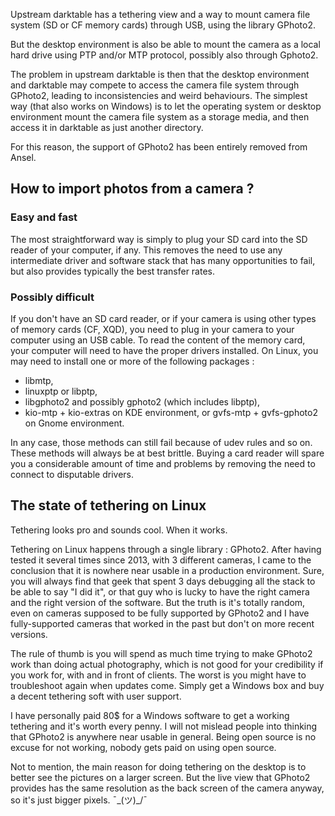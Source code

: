 Upstream darktable has a tethering view and a way to mount camera file system (SD or CF memory cards) through USB, using the library GPhoto2.

But the desktop environment is also be able to mount the camera as a local hard drive using PTP and/or MTP protocol, possibly also through Gphoto2.

The problem in upstream darktable is then that the desktop environment and darktable may compete to access the camera file system through GPhoto2, leading to inconsistencies and weird behaviours. The simplest way (that also works on Windows) is to let the operating system or desktop environment mount the camera file system as a storage media, and then access it in darktable as just another directory. 

For this reason, the support of GPhoto2 has been entirely removed from Ansel. 

## How to import photos from a camera ?

### Easy and fast

The most straightforward way is simply to plug your SD card into the SD reader of your computer, if any. This removes the need to use any intermediate driver and software stack that has many opportunities to fail, but also provides typically the best transfer rates.

### Possibly difficult

If you don't have an SD card reader, or if your camera is using other types of memory cards (CF, XQD), you need to plug in your camera to your computer using an USB cable. To read the content of the memory card, your computer will need to have the proper drivers installed. On Linux, you may need to install one or more of the following packages :

* libmtp,
* linuxptp or libptp,
* libgphoto2 and possibly gphoto2 (which includes libptp),
* kio-mtp + kio-extras on KDE environment, or gvfs-mtp + gvfs-gphoto2 on Gnome environment.

In any case, those methods can still fail because of udev rules and so on. These methods will always be at best brittle. Buying a card reader will spare you a considerable amount of time and problems by removing the need to connect to disputable drivers.


## The state of tethering on Linux

Tethering looks pro and sounds cool. When it works.

Tethering on Linux happens through a single library : GPhoto2. After having tested it several times since 2013, with 3 different cameras, I came to the conclusion that it is nowhere near usable in a production environment. Sure, you will always find that geek that spent 3 days debugging all the stack to be able to say "I did it", or that guy who is lucky to have the right camera and the right version of the software. But the truth is it's totally random, even on cameras supposed to be fully supported by GPhoto2 and I have fully-supported cameras that worked in the past but don't on more recent versions.

The rule of thumb is you will spend as much time trying to make GPhoto2 work than doing actual photography, which is not good for your credibility if you work for, with and in front of clients. The worst is you might have to troubleshoot again when updates come. Simply get a Windows box and buy a decent tethering soft with user support. 

I have personally paid 80$ for a Windows software to get a working tethering and it's worth every penny. I will not mislead people into thinking that GPhoto2 is anywhere near usable in general. Being open source is no excuse for not working, nobody gets paid on using open source.

Not to mention, the main reason for doing tethering on the desktop is to better see the pictures on a larger screen. But the live view that GPhoto2 provides has the same resolution as the back screen of the camera anyway, so it's just bigger pixels. ¯\_(ツ)_/¯